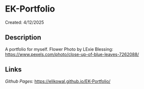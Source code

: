 # EK-Portfolio
Created: 4/12/2025

## Description
A portfolio for myself.
Flower Photo by LExie Blessing: https://www.pexels.com/photo/close-up-of-blue-leaves-7262088/

## Links

*Github Pages:* https://elikowal.github.io/EK-Portfolio/

